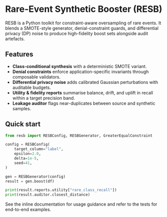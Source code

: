 # Rare-Event Synthetic Booster (RESB)

RESB is a Python toolkit for constraint-aware oversampling of rare events. It blends a SMOTE-style generator, denial-constraint guards, and differential privacy (DP) noise to produce high-fidelity boost sets alongside audit artefacts.

## Features

- **Class-conditional synthesis** with a deterministic SMOTE variant.
- **Denial constraints** enforce application-specific invariants through composable validators.
- **Differential privacy noise** adds calibrated Gaussian perturbations with auditable budgets.
- **Utility & fidelity reports** summarise balance, drift, and uplift in recall within a target precision band.
- **Leakage auditor** flags near-duplicates between source and synthetic samples.

## Quick start

```python
from resb import RESBConfig, RESBGenerator, GreaterEqualConstraint

config = RESBConfig(
    target_column="label",
    epsilon=2.0,
    delta=1e-5,
    seed=41,
)

gen = RESBGenerator(config)
result = gen.boost(df)

print(result.reports.utility["rare_class_recall"])
print(result.auditor.closest_distance)
```

See the inline documentation for usage guidance and refer to the tests for end-to-end examples.
